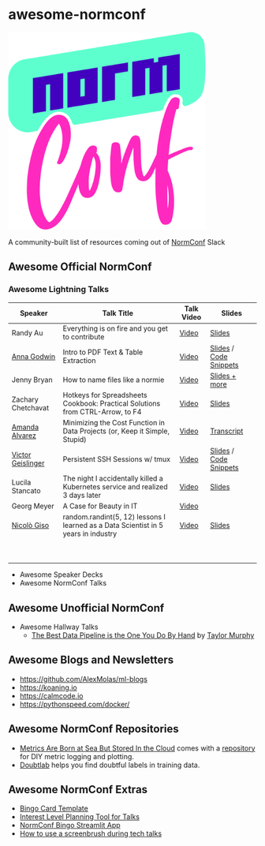 # awesome-normconf


<img src="NormConf_Logo.png" data-canonical-src="https://gyazo.com/eb5c5741b6a9a16c692170a41a49c858.png" width="400" height="400" />

A community-built list of resources coming out of [NormConf](https://normconf.com/) Slack


## Awesome Official NormConf

### Awesome Lightning Talks 

| Speaker | Talk Title | Talk Video | Slides | 
|---------|------------|------------|--------|
|Randy Au         | Everything is on fire and you get to contribute | [Video](https://youtu.be/-6sS3wVYpM8)          | [Slides](https://docs.google.com/presentation/d/1hmtZ1Hpm2M4lEEEHfVWl6-zX_aVhdjQQ5JxK8dUzqPM/edit?usp=sharing)        |
|[Anna Godwin](https://annagodwin.com/)         | Intro to PDF Text & Table Extraction | [Video](https://www.youtube.com/watch?v=rB_yaWEHhtM)          |  [Slides](https://github.com/annagodwin/normconf-intro-pdf/blob/main/NormConf%20Intro%20PDF%20Extraction.pdf)  / [Code Snippets](https://github.com/annagodwin/normconf-intro-pdf/blob/main/README.md)    |
|Jenny Bryan | How to name files like a normie | [Video](https://youtu.be/ES1LTlnpLMk) |  [Slides + more](https://github.com/jennybc/how-to-name-files) |
|Zachary Chetchavat| Hotkeys for Spreadsheets Cookbook: Practical Solutions from CTRL-Arrow, to F4 | [Video](https://www.youtube.com/watch?v=HF0F4H8BNsE)|[Slides](https://docs.google.com/presentation/d/1lK-fz0t154UkB5NoyKmNFArbDfHGmGTtgE-5GifveQQ/edit?usp=sharing)|
|[Amanda Alvarez](https://gecky.me/about/)         | Minimizing the Cost Function in Data Projects (or, Keep it Simple, Stupid) | [Video](https://www.youtube.com/watch?v=Z-xnFdtCL0o)            |[Transcript](https://gecky.me/posts/lightning-talk/)        |
|[Victor Geislinger](https://github.com/MrGeislinger) | Persistent SSH Sessions w/ tmux | [Video](https://www.youtube.com/watch?v=vRhe4QYrXfM) |[Slides](https://docs.google.com/presentation/d/1Sq-zKNoDYf3AWM6qaUnFmeue5EsKJAKfPm-EZlG7TnI/edit?usp=sharing) / [Code Snippets](https://gist.github.com/MrGeislinger/45253dc84d61c48c6a63abc8acb423aa) |
| Lucila Stancato        | The night I accidentally killed a Kubernetes service and realized 3 days later | [Video](https://www.youtube.com/watch?v=gYk32uHcL6E)           |    [Slides](https://github.com/normconf/awesome-normconf/blob/main/slides/lightning-talk-lucila-stancato.pdf)    |
| Georg Meyer | A Case for Beauty in IT | [Video](https://youtu.be/B6H4ZFawoNE) |        |
|[Nicolò Giso](https://www.nicologiso.com/essays/bio/)         | random.randint(5, 12) lessons I learned as a Data Scientist in 5 years in industry | [Video](https://www.youtube.com/watch?v=_nvgKmedPfw)           | [Slides](https://drive.google.com/file/d/1T7iZcSIT0NNBZoAr9hAPXfGpr3aZJZDF/view?usp=sharing)        |
|         |            |        |
|         |            |        |
|         |            |        |
|         |            |        |
|         |            |        |
|         |            |        |
|         |            |        |
|         |            |        |
|         |            |        |

+ Awesome Speaker Decks
+ Awesome NormConf Talks

## Awesome Unofficial NormConf

+ Awesome Hallway Talks
  + [The Best Data Pipeline is the One You Do By Hand](https://youtu.be/sHD1O1L2Uu4) by [Taylor Murphy](https://twitter.com/tayloramurphy)

## Awesome Blogs and Newsletters

+ https://github.com/AlexMolas/ml-blogs
+ https://koaning.io
+ https://calmcode.io
+ https://pythonspeed.com/docker/

## Awesome NormConf Repositories

+ [Metrics Are Born at Sea But Stored In the Cloud](https://www.youtube.com/watch?v=JANC6DNJC0o) comes with a [repository](https://github.com/luis-mueller/normconf-2022) for DIY metric logging and plotting.
+ [Doubtlab](https://github.com/koaning/doubtlab/) helps you find doubtful labels in training data. 

## Awesome NormConf Extras

+ [Bingo Card Template](https://docs.google.com/document/d/16DbU2xWBabk-R2FqmpAlOJoPqEnToxQ5qDJiVQu9NKI/edit?usp=sharing)
+ [Interest Level Planning Tool for Talks](https://docs.google.com/spreadsheets/d/1IFB8oEnyceZQCCubdD5k4ToARZ4nV822alHFSl9nMus/edit?usp=sharing)
+ [NormConf Bingo Streamlit App](https://normconf-bingo.streamlit.app/)
+ [How to use a screenbrush during tech talks](https://calmcode.io/content/draw.html)
